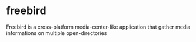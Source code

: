 # freebird
Freebird is a cross-platform media-center-like application that gather media informations on multiple open-directories
